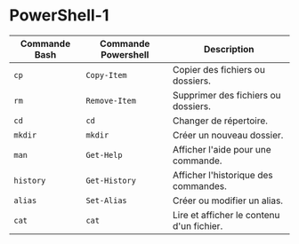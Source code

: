 # PowerShell-1

| **Commande Bash** | **Commande Powershell** | **Description**                  |
|--------------------|--------------------------|----------------------------------|
| `cp`              | `Copy-Item`             | Copier des fichiers ou dossiers. |
| `rm`              | `Remove-Item`           | Supprimer des fichiers ou dossiers. |
| `cd`              | `cd`                    | Changer de répertoire.           |
| `mkdir`           | `mkdir`                 | Créer un nouveau dossier. |
| `man`             | `Get-Help`              | Afficher l'aide pour une commande. |
| `history`         | `Get-History`           | Afficher l'historique des commandes. |
| `alias`           | `Set-Alias`             | Créer ou modifier un alias.      |
| `cat`             | `cat`                   | Lire et afficher le contenu d'un fichier. |
